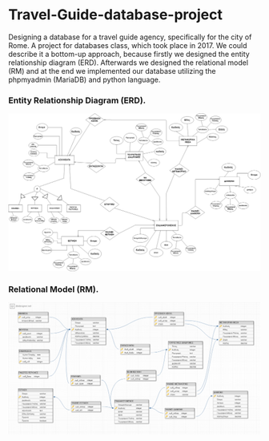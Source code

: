 # Travel-Guide-database-project
Designing a database for a travel guide agency, specifically for the city of Rome. A project for databases class, which took place in 2017. We could describe it a bottom-up approach, because firstly we designed the entity relationship diagram (ERD). Afterwards we designed the relational model (RM) and at the end we implemented our database utilizing the phpmyadmin (MariaDB) and python language.

### Entity Relationship Diagram (ERD).
 ![alt text](https://raw.githubusercontent.com/Housiadas/Travel-Guide-database-project/master/images/project_erd.jpg)

### Relational Model (RM).
 ![alt text](https://raw.githubusercontent.com/Housiadas/Travel-Guide-database-project/master/images/relation_diagram.jpg)
